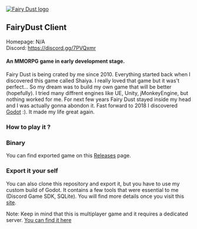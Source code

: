[![Fairy Dust logo](/assets/textures/fairy_dust_icon/fairy_dust_icon_128x128.png)](https://discord.gg/7PVQxmr)
## FairyDust Client

Homepage: N/A  
Discord: https://discord.gg/7PVQxmr

#### An MMORPG game in early development stage.

Fairy Dust is being crated by me since 2010. Everything started back when I discovered this game called Shaiya. 
I really loved that game but it was't perfect... So my dream was to build my own game that will be better (hopefully). 
I tried many diffrent engines like UE, Unity, jMonkeyEngine, but nothing worked for me. For next few years Fairy Dust stayed
inside my head and I was actually gonna abondon it. Fast forward to 2018 I discovered [Godot](https://github.com/godotengine/godot) :). 
It made my life great again.

### How to play it ?

### Binary

You can find exported game on this [Releases](https://github.com/HazmatDemon/fairy-dust-client/releases) page.

### Export it your self

You can also clone this repository and export it, but you have to use my custom build of Godot. 
It contains a few tools that were essential to me (Discord Game SDK, SQLite). 
You will find more details once you visit this [site](https://github.com/HazmatDemon/godot).

Note: Keep in mind that this is multiplayer game and it requires a dedicated server.
[You can find it here](https://github.com/HazmatDemon/fairy-dust-server)
